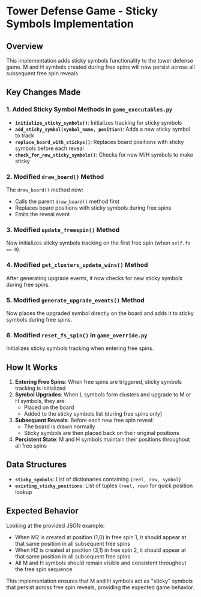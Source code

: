 # Tower Defense Game - Sticky Symbols Implementation

## Overview
This implementation adds sticky symbols functionality to the tower defense game. M and H symbols created during free spins will now persist across all subsequent free spin reveals.

## Key Changes Made

### 1. Added Sticky Symbol Methods in `game_executables.py`

- **`initialize_sticky_symbols()`**: Initializes tracking for sticky symbols
- **`add_sticky_symbol(symbol_name, position)`**: Adds a new sticky symbol to track
- **`replace_board_with_stickys()`**: Replaces board positions with sticky symbols before each reveal
- **`check_for_new_sticky_symbols()`**: Checks for new M/H symbols to make sticky

### 2. Modified `draw_board()` Method

The `draw_board()` method now:
- Calls the parent `draw_board()` method first
- Replaces board positions with sticky symbols during free spins
- Emits the reveal event

### 3. Modified `update_freespin()` Method

Now initializes sticky symbols tracking on the first free spin (when `self.fs == 0`).

### 4. Modified `get_clusters_update_wins()` Method

After generating upgrade events, it now checks for new sticky symbols during free spins.

### 5. Modified `generate_upgrade_events()` Method

Now places the upgraded symbol directly on the board and adds it to sticky symbols during free spins.

### 6. Modified `reset_fs_spin()` in `game_override.py`

Initializes sticky symbols tracking when entering free spins.

## How It Works

1. **Entering Free Spins**: When free spins are triggered, sticky symbols tracking is initialized
2. **Symbol Upgrades**: When L symbols form clusters and upgrade to M or H symbols, they are:
   - Placed on the board
   - Added to the sticky symbols list (during free spins only)
3. **Subsequent Reveals**: Before each new free spin reveal:
   - The board is drawn normally
   - Sticky symbols are then placed back on their original positions
4. **Persistent State**: M and H symbols maintain their positions throughout all free spins

## Data Structures

- **`sticky_symbols`**: List of dictionaries containing `{reel, row, symbol}`
- **`existing_sticky_positions`**: List of tuples `(reel, row)` for quick position lookup

## Expected Behavior

Looking at the provided JSON example:
- When M2 is created at position (1,0) in free spin 1, it should appear at that same position in all subsequent free spins
- When H2 is created at position (3,1) in free spin 2, it should appear at that same position in all subsequent free spins
- All M and H symbols should remain visible and consistent throughout the free spin sequence

This implementation ensures that M and H symbols act as "sticky" symbols that persist across free spin reveals, providing the expected game behavior.
